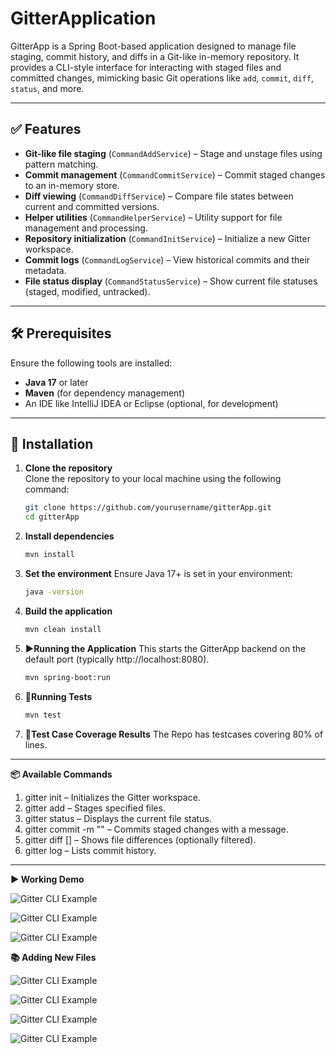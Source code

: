 # **GitterApplication**

GitterApp is a Spring Boot-based application designed to manage file staging, commit history, and diffs in a Git-like in-memory repository. It provides a CLI-style interface for interacting with staged files and committed changes, mimicking basic Git operations like `add`, `commit`, `diff`, `status`, and more.

---

## ✅ **Features**

- **Git-like file staging** (`CommandAddService`) – Stage and unstage files using pattern matching.
- **Commit management** (`CommandCommitService`) – Commit staged changes to an in-memory store.
- **Diff viewing** (`CommandDiffService`) – Compare file states between current and committed versions.
- **Helper utilities** (`CommandHelperService`) – Utility support for file management and processing.
- **Repository initialization** (`CommandInitService`) – Initialize a new Gitter workspace.
- **Commit logs** (`CommandLogService`) – View historical commits and their metadata.
- **File status display** (`CommandStatusService`) – Show current file statuses (staged, modified, untracked).

---

## 🛠 **Prerequisites**

Ensure the following tools are installed:

- **Java 17** or later
- **Maven** (for dependency management)
- An IDE like IntelliJ IDEA or Eclipse (optional, for development)

---

## 🚀 **Installation**

1. **Clone the repository**  
   Clone the repository to your local machine using the following command:
   ```bash
   git clone https://github.com/yourusername/gitterApp.git
   cd gitterApp


2. **Install dependencies**
   ```bash
   mvn install

3. **Set the environment**
   Ensure Java 17+ is set in your environment:
   ```bash
   java -version

4. **Build the application**
   ```bash
   mvn clean install

5. **▶️Running the Application**
   This starts the GitterApp backend on the default port (typically http://localhost:8080).
   ```bash
   mvn spring-boot:run
   

6. **🧪Running Tests**
   ```bash
   mvn test

7. **🧪Test Case Coverage Results**
   The Repo has testcases covering 80% of lines.

---
 **📦 Available Commands**
1. gitter init – Initializes the Gitter workspace.
2. gitter add <file-or-pattern> – Stages specified files.
3. gitter status – Displays the current file status.
4. gitter commit -m "<message>" – Commits staged changes with a message.
5. gitter diff [<file-or-path>] – Shows file differences (optionally filtered).
6. gitter log – Lists commit history.

---
**▶️ Working Demo**


![Gitter CLI Example](images/starting_app.png)

![Gitter CLI Example](images/gitter_init_help.png)

![Gitter CLI Example](images/gitter_init_folder_structure.png)

**📚 Adding New Files**

![Gitter CLI Example](images/gitter_new_file_add.png)

![Gitter CLI Example](images/gitter_add_commit.png)

![Gitter CLI Example](images/gitter_diff.png)

![Gitter CLI Example](images/gitter_log.png)